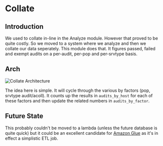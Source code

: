 # Collate

## Introduction

We used to collate in-line in the Analyze module. However that proved to be quite
costly. So we moved to a system where we analyze and then we collate our data seperately.
This module does that. It figures passed, failed and exempt audits on a per-audit,
per-pop and per-srvtype basis.

## Arch

![Collate Architecture](/plantuml/collate_diagram.svg)

The idea here is simple. It will cycle through the various by factors (pop, srvtype
audit/acoll). It counts up the results in `audits_by_host` for each of these
factors and then update the related numbers in `audits_by_factor`.

## Future State

This probably couldn't be moved to a lambda (unless the future database is quite
quick) but it could be an excellent candidate for [Amazon Glue](https://aws.amazon.com/glue/)
as it's in effect a simplistic ETL job.

